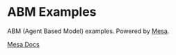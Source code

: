 # ABM Examples

ABM (Agent Based Model) examples. Powered by [Mesa](https://github.com/projectmesa/mesa).

[Mesa Docs](http://mesa.readthedocs.org/en/master/)
